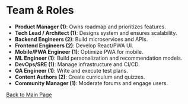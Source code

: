 # Team & Roles

- **Product Manager (1)**: Owns roadmap and prioritizes features.
- **Tech Lead / Architect (1)**: Designs system and ensures scalability.
- **Backend Engineers (2)**: Build microservices and APIs.
- **Frontend Engineers (2)**: Develop React/PWA UI.
- **Mobile/PWA Engineer (1)**: Optimize PWA for mobile.
- **ML Engineer (1)**: Build personalization and recommendation models.
- **DevOps/SRE (1)**: Manage infrastructure and CI/CD.
- **QA Engineer (1)**: Write and execute test plans.
- **Content Authors (2)**: Create curriculum and quizzes.
- **Community Manager (1)**: Moderate forums and engage users.

[Back to Main Page](./index.md)